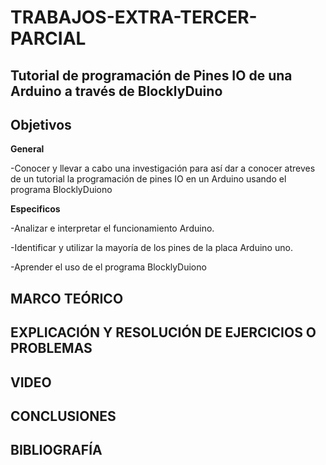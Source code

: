 # TRABAJOS-EXTRA-TERCER-PARCIAL



## Tutorial de programación de Pines IO de una Arduino a través de BlocklyDuino


## Objetivos

**General**

  -Conocer y llevar a cabo una investigación para así dar a conocer atreves de un tutorial la programación de pines IO en un Arduino usando el programa BlocklyDuiono 


**Especificos**

-Analizar e interpretar el funcionamiento  Arduino.

-Identificar y utilizar la mayoría de los pines de la placa Arduino uno.

-Aprender el uso de el programa BlocklyDuiono 


## MARCO TEÓRICO


## EXPLICACIÓN Y RESOLUCIÓN DE EJERCICIOS O PROBLEMAS

## VIDEO


## CONCLUSIONES

## BIBLIOGRAFÍA






